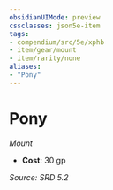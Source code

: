 ```yaml
---
obsidianUIMode: preview
cssclasses: json5e-item
tags:
- compendium/src/5e/xphb
- item/gear/mount
- item/rarity/none
aliases: 
- "Pony"
---
```

# Pony
*Mount*  

- **Cost**: 30 gp

*Source: SRD 5.2*